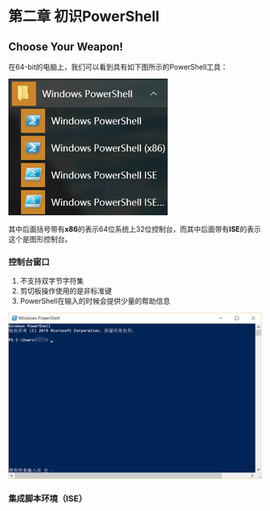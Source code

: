 # 第二章 初识PowerShell
## Choose Your Weapon!
在64-bit的电脑上，我们可以看到具有如下图所示的PowerShell工具：

![1.jpg](https://github.com/poetlife/LearnPowershell/blob/master/pics/2_1.jpg)

其中后面括号带有**x86**的表示64位系统上32位控制台，而其中后面带有**ISE**的表示这个是图形控制台。
### 控制台窗口
1. 不支持双字节字符集
2. 剪切板操作使用的是非标准键
3. PowerShell在输入的时候会提供少量的帮助信息

![1.jpg](https://github.com/poetlife/LearnPowershell/blob/master/pics/2_2.png)

### 集成脚本环境（ISE）

